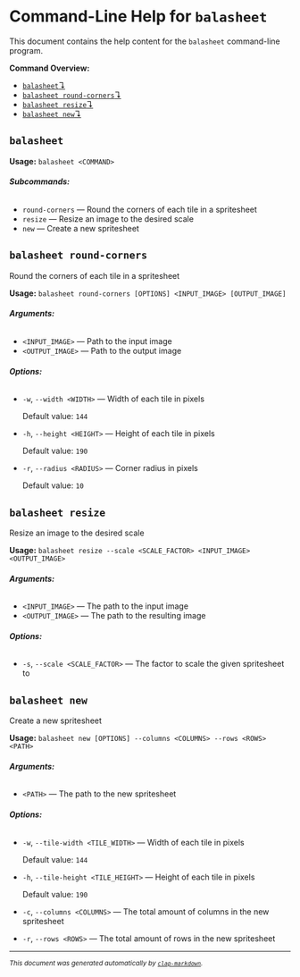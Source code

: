 # Command-Line Help for `balasheet`

This document contains the help content for the `balasheet` command-line program.

**Command Overview:**

* [`balasheet`↴](#balasheet)
* [`balasheet round-corners`↴](#balasheet-round-corners)
* [`balasheet resize`↴](#balasheet-resize)
* [`balasheet new`↴](#balasheet-new)

## `balasheet`

**Usage:** `balasheet <COMMAND>`

###### **Subcommands:**

* `round-corners` — Round the corners of each tile in a spritesheet
* `resize` — Resize an image to the desired scale
* `new` — Create a new spritesheet



## `balasheet round-corners`

Round the corners of each tile in a spritesheet

**Usage:** `balasheet round-corners [OPTIONS] <INPUT_IMAGE> [OUTPUT_IMAGE]`

###### **Arguments:**

* `<INPUT_IMAGE>` — Path to the input image
* `<OUTPUT_IMAGE>` — Path to the output image

###### **Options:**

* `-w`, `--width <WIDTH>` — Width of each tile in pixels

  Default value: `144`
* `-h`, `--height <HEIGHT>` — Height of each tile in pixels

  Default value: `190`
* `-r`, `--radius <RADIUS>` — Corner radius in pixels

  Default value: `10`



## `balasheet resize`

Resize an image to the desired scale

**Usage:** `balasheet resize --scale <SCALE_FACTOR> <INPUT_IMAGE> <OUTPUT_IMAGE>`

###### **Arguments:**

* `<INPUT_IMAGE>` — The path to the input image
* `<OUTPUT_IMAGE>` — The path to the resulting image

###### **Options:**

* `-s`, `--scale <SCALE_FACTOR>` — The factor to scale the given spritesheet to



## `balasheet new`

Create a new spritesheet

**Usage:** `balasheet new [OPTIONS] --columns <COLUMNS> --rows <ROWS> <PATH>`

###### **Arguments:**

* `<PATH>` — The path to the new spritesheet

###### **Options:**

* `-w`, `--tile-width <TILE_WIDTH>` — Width of each tile in pixels

  Default value: `144`
* `-h`, `--tile-height <TILE_HEIGHT>` — Height of each tile in pixels

  Default value: `190`
* `-c`, `--columns <COLUMNS>` — The total amount of columns in the new spritesheet
* `-r`, `--rows <ROWS>` — The total amount of rows in the new spritesheet



<hr/>

<small><i>
    This document was generated automatically by
    <a href="https://crates.io/crates/clap-markdown"><code>clap-markdown</code></a>.
</i></small>
